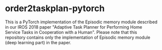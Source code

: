 # order2taskplan-pytorch

This is a PyTorch implementation of the Episodic memory module described in our IROS 2018 paper "Adaptive Task Planner for Performing Home Service Tasks in Cooperation with a Human".
Please note that this repository contains only the implementation of Episodic memory module (deep learning part) in the paper.


